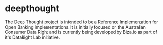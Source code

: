 # deepthought
The Deep Thought project is intended to be a Reference Implementation for Open Banking implementations. It is initially focused on the Australian Consumer Data Right and is currently being developed by Biza.io as part of it's DataRight Lab initiative.
